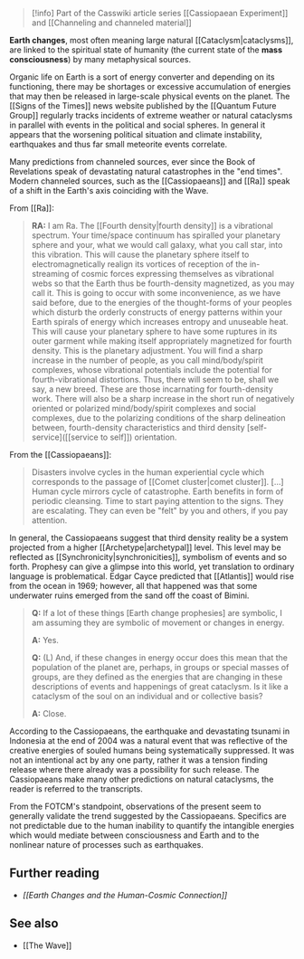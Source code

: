 
> [!info] Part of the Casswiki article series [[Cassiopaean Experiment]] and [[Channeling and channeled material]]

**Earth changes**, most often meaning large natural [[Cataclysm|cataclysms]], are linked to the spiritual state of humanity (the current state of the **mass consciousness**) by many metaphysical sources.

Organic life on Earth is a sort of energy converter and depending on its functioning, there may be shortages or excessive accumulation of energies that may then be released in large-scale physical events on the planet. The [[Signs of the Times]] news website published by the [[Quantum Future Group]] regularly tracks incidents of extreme weather or natural cataclysms in parallel with events in the political and social spheres. In general it appears that the worsening political situation and climate instability, earthquakes and thus far small meteorite events correlate.

Many predictions from channeled sources, ever since the Book of Revelations speak of devastating natural catastrophes in the "end times". Modern channeled sources, such as the [[Cassiopaeans]] and [[Ra]] speak of a shift in the Earth's axis coinciding with the Wave.

From [[Ra]]:

> **RA:** I am Ra. The [[Fourth density|fourth density]] is a vibrational spectrum. Your time/space continuum has spiralled your planetary sphere and your, what we would call galaxy, what you call star, into this vibration. This will cause the planetary sphere itself to electromagnetically realign its vortices of reception of the in-streaming of cosmic forces expressing themselves as vibrational webs so that the Earth thus be fourth-density magnetized, as you may call it. This is going to occur with some inconvenience, as we have said before, due to the energies of the thought-forms of your peoples which disturb the orderly constructs of energy patterns within your Earth spirals of energy which increases entropy and unuseable heat. This will cause your planetary sphere to have some ruptures in its outer garment while making itself appropriately magnetized for fourth density. This is the planetary adjustment. You will find a sharp increase in the number of people, as you call mind/body/spirit complexes, whose vibrational potentials include the potential for fourth-vibrational distortions. Thus, there will seem to be, shall we say, a new breed. These are those incarnating for fourth-density work. There will also be a sharp increase in the short run of negatively oriented or polarized mind/body/spirit complexes and social complexes, due to the polarizing conditions of the sharp delineation between, fourth-density characteristics and third density [self-service]([[service to self]]) orientation.

From the [[Cassiopaeans]]:

> Disasters involve cycles in the human experiential cycle which corresponds to the passage of [[Comet cluster|comet cluster]]. \[…\] Human cycle mirrors cycle of catastrophe. Earth benefits in form of periodic cleansing. Time to start paying attention to the signs. They are escalating. They can even be "felt" by you and others, if you pay attention.

In general, the Cassiopaeans suggest that third density reality be a system projected from a higher [[Archetype|archetypal]] level. This level may be reflected as [[Synchronicity|synchronicities]], symbolism of events and so forth. Prophesy can give a glimpse into this world, yet translation to ordinary language is problematical. Edgar Cayce predicted that [[Atlantis]] would rise from the ocean in 1969; however, all that happened was that some underwater ruins emerged from the sand off the coast of Bimini.

> **Q:** If a lot of these things \[Earth change prophesies\] are symbolic, I am assuming they are symbolic of movement or changes in energy.
> 
> **A:** Yes.
> 
> **Q:** (L) And, if these changes in energy occur does this mean that the population of the planet are, perhaps, in groups or special masses of groups, are they defined as the energies that are changing in these descriptions of events and happenings of great cataclysm. Is it like a cataclysm of the soul on an individual and or collective basis?
> 
> **A:** Close.

According to the Cassiopaeans, the earthquake and devastating tsunami in Indonesia at the end of 2004 was a natural event that was reflective of the creative energies of souled humans being systematically suppressed. It was not an intentional act by any one party, rather it was a tension finding release where there already was a possibility for such release. The Cassiopaeans make many other predictions on natural cataclysms, the reader is referred to the transcripts.

From the FOTCM's standpoint, observations of the present seem to generally validate the trend suggested by the Cassiopaeans. Specifics are not predictable due to the human inability to quantify the intangible energies which would mediate between consciousness and Earth and to the nonlinear nature of processes such as earthquakes.

Further reading
---------------

*   _[[Earth Changes and the Human-Cosmic Connection]]_

See also
--------

*   [[The Wave]]